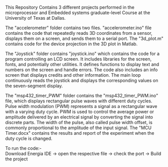 This Repository Contains 3 different projects performed in the microprocessor and Embedded systems graduate-level Course at the University of Texas at Dallas.

The "accelerometer" folder contains two files. "accelerometer.ino" file contains the code that repeatedly reads 3D coordinates from a sensor, displays them on a screen, and sends them to a serial port. The "3d_plot.m" contains code for the device projection in the 3D plot in Matlab.

The "Joystick" folder contains "joystick.ino" which contains the code for a program controlling an LCD screen. It  includes libraries for the screen, fonts, and potentially other utilities. It defines functions to display text and numbers on the screen and handle errors. The code also includes an info screen that displays credits and other information.  The main loop continuously reads the joystick and displays the corresponding values on the seven-segment display.

The "msp432_timer_PWM" folder contains the "msp432_timer_PWM.ino" file, which displays rectangular pulse waves with different duty cycles. Pulse width modulation (PWM) represents a signal as a rectangular wave with a varying duty cycle. PWM is used to control the average power or amplitude delivered by an electrical signal by converting the signal into discrete parts. The width of the pulse, also called pulse width offset, is commonly proportional to the amplitude of the input signal.
The "MCU Timer.docx" contains the results and report of the experiment when the duty cycle is changed.


To run the code:-    
Download Energia IDE -> open the respective file -> check the port -> Build the project
